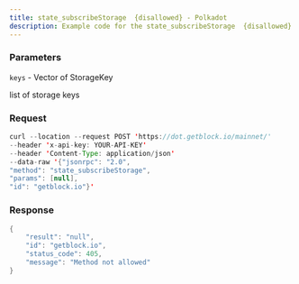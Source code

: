 ```yaml
---
title: state_subscribeStorage  {disallowed} - Polkadot
description: Example code for the state_subscribeStorage  {disallowed} json-rpc method. Сomplete guide on how to use state_subscribeStorage  {disallowed} json-rpc in GetBlock.io Web3 documentation.
---
```


### Parameters


`keys` - Vector of StorageKey

list of storage keys

### Request

``` java
curl --location --request POST 'https://dot.getblock.io/mainnet/' 
--header 'x-api-key: YOUR-API-KEY' 
--header 'Content-Type: application/json' 
--data-raw '{"jsonrpc": "2.0",
"method": "state_subscribeStorage",
"params": [null],
"id": "getblock.io"}'
```

###  Response

``` java
{
    "result": "null",
    "id": "getblock.io",
    "status_code": 405,
    "message": "Method not allowed"
}
```

